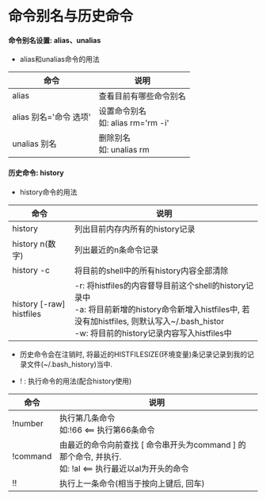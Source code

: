 # 命令别名与历史命令

#### 命令别名设置: alias、unalias

- alias和unalias命令的用法

| 命令                   | 说明                                   |
| ---------------------- | -------------------------------------- |
| alias                  | 查看目前有哪些命令别名                 |
| alias 别名='命令 选项' | 设置命令别名<br />如: alias rm='rm -i' |
| unalias 别名           | 删除别名<br />如: unalias rm           |



#### 历史命令: history

- history命令的用法

| 命令                     | 说明                                                         |
| ------------------------ | ------------------------------------------------------------ |
| history                  | 列出目前内存内所有的history记录                              |
| history n(数字)          | 列出最近的n条命令记录                                        |
| history -c               | 将目前的shell中的所有history内容全部清除                     |
| history [-raw] histfiles | -r: 将histfiles的内容督导目前这个shell的history记录中<br />-a: 将目前新增的history命令新增入histfiles中, 若没有加histfiles, 则默认写入~/.bash_histor<br />-w: 将目前的history记录内容写入histfiles中 |



- 历史命令会在注销时, 将最近的HISTFILESIZE(环境变量)条记录记录到我的记录文件(~/.bash_history)当中.

- ! : 执行命令的用法(配合history使用)

| 命令     | 说明                                                         |
| -------- | ------------------------------------------------------------ |
| !number  | 执行第几条命令<br />如:!66    <== 执行第66条命令             |
| !command | 由最近的命令向前查找 [ 命令串开头为command ] 的那个命令, 并执行.<br />如: !al    <== 执行最近以al为开头的命令 |
| !!       | 执行上一条命令(相当于按向上键后, 回车)                       |




